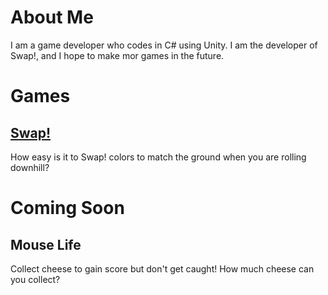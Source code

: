 # About Me
I am a game developer who codes in C# using Unity. I am the developer of Swap!, and I hope to make mor games in the future.
# Games
## [Swap!](http://www.ebaad.ml/swap)
How easy is it to Swap! colors to match the ground when you are rolling downhill?
# Coming Soon
## Mouse Life
Collect cheese to gain score but don't get caught! How much cheese can you collect?
